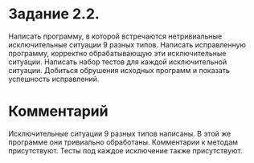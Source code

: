 # Задание 2.2. 

Написать программу, в которой встречаются нетривиальные исключительные ситуации 9 разных типов. Написать исправленную программу, корректно обрабатывающую эти исключительные ситуации. Написать набор тестов для каждой исключительной ситуации. Добиться обрушения исходных программ и показать успешность исправлений.

# Комментарий
Исключительные ситуации 9 разных типов написаны. В этой же программе они тривиально обработаны. Комментарии к методам присутствуют. Тесты под каждое исключение также присутствуют.
